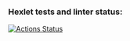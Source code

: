 ### Hexlet tests and linter status:
[![Actions Status](https://github.com/JohnnyIITU/php-project-lvl1/workflows/hexlet-check/badge.svg)](https://github.com/JohnnyIITU/php-project-lvl1/actions)